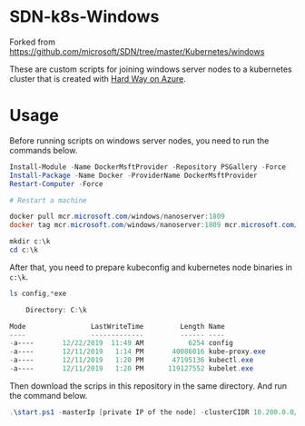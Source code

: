 # SDN-k8s-Windows

Forked from https://github.com/microsoft/SDN/tree/master/Kubernetes/windows

These are custom scripts for joining windows server nodes to a kubernetes cluster that is created with [Hard Way on Azure](https://github.com/ivanfioravanti/kubernetes-the-hard-way-on-azure).

# Usage

Before running scripts on windows server nodes, you need to run the commands below.

```powershell
Install-Module -Name DockerMsftProvider -Repository PSGallery -Force
Install-Package -Name Docker -ProviderName DockerMsftProvider
Restart-Computer -Force

# Restart a machine

docker pull mcr.microsoft.com/windows/nanoserver:1809
docker tag mcr.microsoft.com/windows/nanoserver:1809 mcr.microsoft.com/windows/nanoserver:latest

mkdir c:\k
cd c:\k
```

After that, you need to prepare kubeconfig and kubernetes node binaries in `c:\k`.

```powershell
ls config,*exe

    Directory: C:\k

Mode                LastWriteTime         Length Name
----                -------------         ------ ----
-a----       12/22/2019  11:49 AM           6254 config
-a----       12/11/2019   1:14 PM       40086016 kube-proxy.exe
-a----       12/11/2019   1:20 PM       47195136 kubectl.exe
-a----       12/11/2019   1:20 PM      119127552 kubelet.exe
```

Then download the scrips in this repository in the same directory.
And run the command below.

```powershell
.\start.ps1 -masterIp [private IP of the node] -clusterCIDR 10.200.0.0/16
```